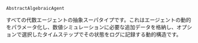 ```
AbstractAlgebraicAgent
```

すべての代数エージェントの抽象スーパタイプです。これはエージェントの動的をパラメータ化し、数値シミュレーションに必要な追加データを格納し、オプションで選択したタイムステップでその状態をログに記録する動的構造です。
